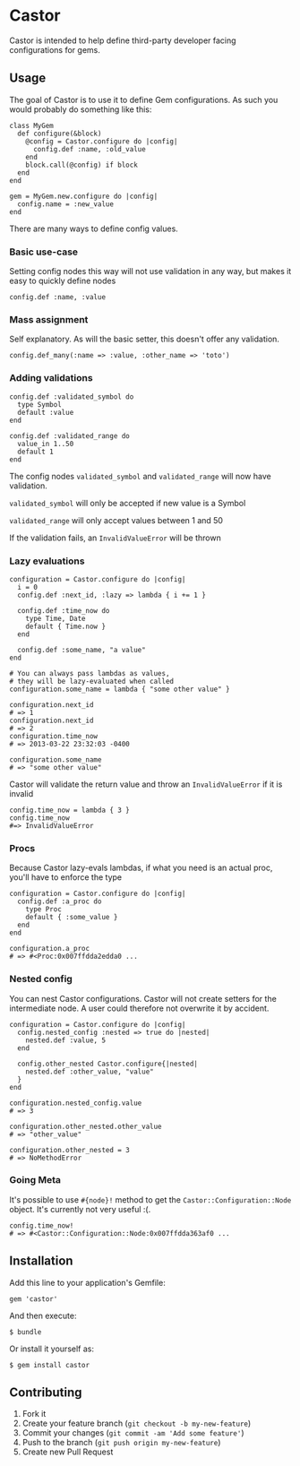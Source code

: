 # Castor

Castor is intended to help define third-party developer facing configurations for gems.

## Usage

The goal of Castor is to use it to define Gem configurations. As such you would probably do something like this:

    class MyGem
      def configure(&block)
        @config = Castor.configure do |config|
          config.def :name, :old_value
        end
        block.call(@config) if block
      end
    end

    gem = MyGem.new.configure do |config|
      config.name = :new_value
    end

There are many ways to define config values.

### Basic use-case

Setting config nodes this way will not use validation in any way, but makes it easy to quickly define nodes

    config.def :name, :value

### Mass assignment

Self explanatory. As will the basic setter, this doesn't offer any validation.

    config.def_many(:name => :value, :other_name => 'toto')

### Adding validations

    config.def :validated_symbol do 
      type Symbol
      default :value
    end

    config.def :validated_range do
      value_in 1..50
      default 1
    end

The config nodes `validated_symbol` and `validated_range` will now have validation.

`validated_symbol` will only be accepted if new value is a Symbol

`validated_range` will only accept values between 1 and 50

If the validation fails, an `InvalidValueError` will be thrown

### Lazy evaluations

    configuration = Castor.configure do |config|
      i = 0
      config.def :next_id, :lazy => lambda { i += 1 }

      config.def :time_now do
        type Time, Date
        default { Time.now }
      end

      config.def :some_name, "a value"
    end

    # You can always pass lambdas as values,
    # they will be lazy-evaluated when called
    configuration.some_name = lambda { "some other value" }

    configuration.next_id
    # => 1
    configuration.next_id
    # => 2
    configuration.time_now
    # => 2013-03-22 23:32:03 -0400

    configuration.some_name
    # => "some other value"

Castor will validate the return value and throw an `InvalidValueError` if it is invalid

    config.time_now = lambda { 3 }
    config.time_now
    #=> InvalidValueError

### Procs

Because Castor lazy-evals lambdas, if what you need is an actual proc, you'll have to enforce the type

    configuration = Castor.configure do |config|
      config.def :a_proc do
        type Proc
        default { :some_value }
      end
    end

    configuration.a_proc
    # => #<Proc:0x007ffdda2edda0 ...

### Nested config

You can nest Castor configurations. Castor will not create setters for the intermediate node. A user could therefore not overwrite it by accident.
    
    configuration = Castor.configure do |config|
      config.nested_config :nested => true do |nested|
        nested.def :value, 5
      end

      config.other_nested Castor.configure{|nested|
        nested.def :other_value, "value"
      }
    end

    configuration.nested_config.value
    # => 3

    configuration.other_nested.other_value 
    # => "other_value"

    configuration.other_nested = 3
    # => NoMethodError

### Going Meta

It's possible to use `#{node}!` method to get the `Castor::Configuration::Node` object. It's currently not very useful :(.

    config.time_now!
    # => #<Castor::Configuration::Node:0x007ffdda363af0 ...

## Installation

Add this line to your application's Gemfile:

    gem 'castor'

And then execute:

    $ bundle

Or install it yourself as:

    $ gem install castor

## Contributing

1. Fork it
2. Create your feature branch (`git checkout -b my-new-feature`)
3. Commit your changes (`git commit -am 'Add some feature'`)
4. Push to the branch (`git push origin my-new-feature`)
5. Create new Pull Request
